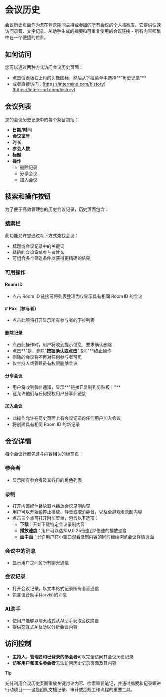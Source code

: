 # 会议历史

会议历史页面作为您在登录期间主持或参加的所有会议的个人档案库。它提供快速访问录音、文字记录、AI助手生成的摘要和可重复使用的会议链接 - 所有内容都集中在一个便捷的位置。

## 如何访问

您可以通过两种方式访问会议历史页面：

- 点击仪表板右上角的头像图标，然后从下拉菜单中选择**"历史记录"**
- 或者直接访问：[https://intermind.com/history](https://intermind.com/history)

## 会议列表

您的会议历史记录中的每个条目包括：

- **日期/时间**
- **会议室号**
- **时长**
- **参会人数**
- **标题**
- **操作**
  - 删除记录
  - 分享会议
  - 加入会议

## 搜索和操作按钮

为了便于高效管理您的历史会议记录，历史页面包含：

### 搜索栏

此功能允许您通过以下方式查找会议：

- 标题或会议记录中的关键词
- 精确的会议室或参与者姓名
- 可组合多个筛选条件以获得更精确的结果

### 可用操作

#### Room ID

- 点击 Room ID 链接可将列表整理为仅显示具有相同 Room ID 的会议

#### # Pax（参与者）

- 点击此项将打开显示所有参与者的下拉列表

#### 删除记录

- 点击此操作时，用户将收到提示信息，要求确认删除
- 点击**"是，删除"**按钮确认或点击**"取消"**终止操作
- 删除的会议将不再对任何参与者可见
- 仅主持人或管理员有权限删除会议

#### 分享会议

- 用户将收到弹出通知，显示**"链接已复制到剪贴板！"**
- 这允许他们与任何授权用户分享此链接

#### 加入会议

- 此操作允许在历史页面上有会议记录的任何用户加入会议
- 将创建具有相同 Room ID 的新记录

## 会议详情

每个会议行都包含与内容相关的标签页：

### 参会者

- 显示所有参会者及其各自的角色列表

### 录制

- 打开内置媒体播放器以播放会议录制内容
- 用户可以开始或停止播放、静音或取消静音，以及全屏观看录制内容
- 点击三个点可打开附加菜单，包含以下选项：
  - **下载**：开始下载特定会议录制内容
  - **播放速度**：用户可以选择从0.25倍速到2倍速的播放速度
  - **画中画**：允许用户在小窗口观看录制内容的同时继续浏览会议详情页面

### 会议中的消息

- 显示用户之间的所有聊天通信

### 会议记录

- 打开会议记录，以文本格式记录所有语音通信
- 包含语音助手(Jarvis)的消息

### AI助手

- 使用户能够以聊天格式从AI助手获取会议摘要
- 提供交互式AI协助以分析会议内容

## 访问控制

- **主持人、管理员和已登录的参会者**可以完全访问其会议历史记录
- **访客用户和匿名参会者**无法访问历史记录页面及其内容

> [!TIP]
> 充分利用会议历史页面重放关键讨论内容、检索重要笔记，并通过摘要和记录跟进行动项目——这是团队文档记录、审计或合规工作流程的重要工具。
